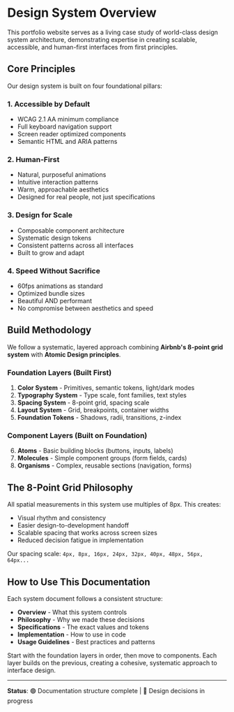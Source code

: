 # Design System Overview

This portfolio website serves as a living case study of world-class design system architecture, demonstrating expertise in creating scalable, accessible, and human-first interfaces from first principles.

## Core Principles

Our design system is built on four foundational pillars:

### 1. Accessible by Default
- WCAG 2.1 AA minimum compliance
- Full keyboard navigation support
- Screen reader optimized components
- Semantic HTML and ARIA patterns

### 2. Human-First
- Natural, purposeful animations
- Intuitive interaction patterns
- Warm, approachable aesthetics
- Designed for real people, not just specifications

### 3. Design for Scale
- Composable component architecture
- Systematic design tokens
- Consistent patterns across all interfaces
- Built to grow and adapt

### 4. Speed Without Sacrifice
- 60fps animations as standard
- Optimized bundle sizes
- Beautiful AND performant
- No compromise between aesthetics and speed

## Build Methodology

We follow a systematic, layered approach combining **Airbnb's 8-point grid system** with **Atomic Design principles**.

### Foundation Layers (Built First)
1. **Color System** - Primitives, semantic tokens, light/dark modes
2. **Typography System** - Type scale, font families, text styles
3. **Spacing System** - 8-point grid, spacing scale
4. **Layout System** - Grid, breakpoints, container widths
5. **Foundation Tokens** - Shadows, radii, transitions, z-index

### Component Layers (Built on Foundation)
6. **Atoms** - Basic building blocks (buttons, inputs, labels)
7. **Molecules** - Simple component groups (form fields, cards)
8. **Organisms** - Complex, reusable sections (navigation, forms)

## The 8-Point Grid Philosophy

All spatial measurements in this system use multiples of 8px. This creates:
- Visual rhythm and consistency
- Easier design-to-development handoff
- Scalable spacing that works across screen sizes
- Reduced decision fatigue in implementation

Our spacing scale: `4px, 8px, 16px, 24px, 32px, 40px, 48px, 56px, 64px...`

## How to Use This Documentation

Each system document follows a consistent structure:

- **Overview** - What this system controls
- **Philosophy** - Why we made these decisions
- **Specifications** - The exact values and tokens
- **Implementation** - How to use in code
- **Usage Guidelines** - Best practices and patterns

Start with the foundation layers in order, then move to components. Each layer builds on the previous, creating a cohesive, systematic approach to interface design.

---

**Status**: 🟢 Documentation structure complete | 🔴 Design decisions in progress
